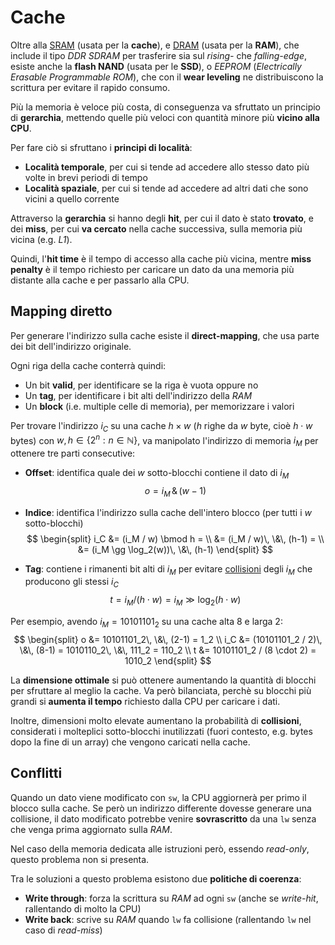 # Cache

Oltre alla [SRAM](../../ct0615-1/05/README.md#sram) (usata per la **cache**), e [DRAM](../../ct0615-1/05/README.md#dram) (usata per la **RAM**), che include il tipo _DDR SDRAM_ per trasferire sia sul _rising-_ che _falling-edge_, esiste anche la **flash NAND** (usata per le **SSD**), o _EEPROM_ (_Electrically Erasable Programmable ROM_), che con il **wear leveling** ne distribuiscono la scrittura per evitare il rapido consumo.

Più la memoria è veloce più costa, di conseguenza va sfruttato un principio di **gerarchia**, mettendo quelle più veloci con quantità minore più **vicino alla CPU**.

Per fare ciò si sfruttano i **principi di località**:
- **Località temporale**, per cui si tende ad accedere allo stesso dato più volte in brevi periodi di tempo
- **Località spaziale**, per cui si tende ad accedere ad altri dati che sono vicini a quello corrente

Attraverso la **gerarchia** si hanno degli **hit**, per cui il dato è stato **trovato**, e dei **miss**, per cui **va cercato** nella cache successiva, sulla memoria più vicina (e.g. _L1_).

Quindi, l'**hit time** è il tempo di accesso alla cache più vicina, mentre **miss penalty** è il tempo richiesto per caricare un dato da una memoria più distante alla cache e per passarlo alla CPU.

## Mapping diretto

Per generare l'indirizzo sulla cache esiste il **direct-mapping**, che usa parte dei bit dell'indirizzo originale.

Ogni riga della cache conterrà quindi:
- Un bit **valid**, per identificare se la riga è vuota oppure no
- Un **tag**, per identificare i bit alti dell'indirizzo della _RAM_
- Un **block** (i.e. multiple celle di memoria), per memorizzare i valori

Per trovare l'indirizzo $i_C$ su una cache $h \times w$ ($h$ righe da $w$ byte, cioè $h \cdot w$ bytes) con $w, h \in \{2^n : n \in \mathbb{N}\}$, va manipolato l'indirizzo di memoria $i_M$ per ottenere tre parti consecutive:
- **Offset**: identifica quale dei $w$ sotto-blocchi contiene il dato di $i_M$
$$
o = i_M\, \&\, (w-1)
$$

- **Indice**: identifica l'indirizzo sulla cache dell'intero blocco (per tutti i $w$ sotto-blocchi)
$$
\begin{split}
i_C &= (i_M / w) \bmod h = \\
&= (i_M / w)\, \&\, (h-1) = \\
&= (i_M \gg \log_2(w))\, \&\, (h-1)
\end{split}
$$

- **Tag**: contiene i rimanenti bit alti di $i_M$ per evitare [collisioni](https://it.wikipedia.org/wiki/Principio_dei_cassetti) degli $i_M$ che producono gli stessi $i_C$
$$
t = i_M / (h \cdot w) = i_M \gg \log_2(h \cdot w)
$$

Per esempio, avendo $i_M = 10101101_2$ su una cache alta $8$ e larga $2$:
$$
\begin{split}
o &= 10101101_2\, \&\, (2-1) = 1_2 \\
i_C &= (10101101_2 / 2)\, \&\, (8-1) = 1010110_2\, \&\, 111_2 = 110_2 \\
t &= 10101101_2 / (8 \cdot 2) = 1010_2
\end{split}
$$

La **dimensione ottimale** si può ottenere aumentando la quantità di blocchi per sfruttare al meglio la cache.
Va però bilanciata, perchè su blocchi più grandi si **aumenta il tempo** richiesto dalla CPU per caricare i dati.

Inoltre, dimensioni molto elevate aumentano la probabilità di **collisioni**, considerati i molteplici sotto-blocchi inutilizzati (fuori contesto, e.g. bytes dopo la fine di un array) che vengono caricati nella cache.

## Conflitti

Quando un dato viene modificato con `sw`, la CPU aggiornerà per primo il blocco sulla cache.
Se però un indirizzo differente dovesse generare una collisione, il dato modificato potrebbe venire **sovrascritto** da una `lw` senza che venga prima aggiornato sulla _RAM_.

Nel caso della memoria dedicata alle istruzioni però, essendo _read-only_, questo problema non si presenta.

Tra le soluzioni a questo problema esistono due **politiche di coerenza**:
- **Write through**: forza la scrittura su _RAM_ ad ogni `sw` (anche se _write-hit_, rallentando di molto la CPU)
- **Write back**: scrive su _RAM_ quando `lw` fa collisione (rallentando `lw` nel caso di _read-miss_)
